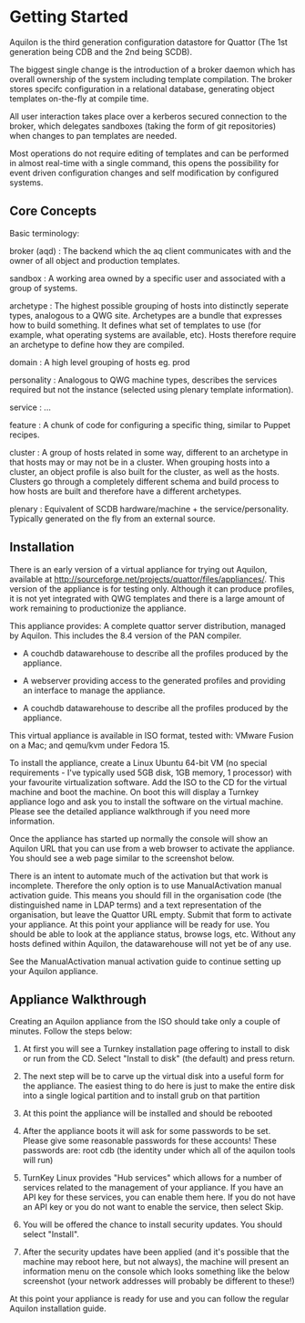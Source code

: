 Getting Started
===============

Aquilon is the third generation configuration datastore for Quattor (The
1st generation being CDB and the 2nd being SCDB).

The biggest single change is the introduction of a broker daemon which
has overall ownership of the system including template compilation. The
broker stores specifc configuration in a relational database, generating
object templates on-the-fly at compile time.

All user interaction takes place over a kerberos secured connection to
the broker, which delegates sandboxes (taking the form of git
repositories) when changes to pan templates are needed.

Most operations do not require editing of templates and can be performed
in almost real-time with a single command, this opens the possibility
for event driven configuration changes and self modification by
configured systems.

Core Concepts
-------------

Basic terminology:

broker (aqd)
:   The backend which the aq client communicates with and the owner of
    all object and production templates.

sandbox
:   A working area owned by a specific user and associated with a group
    of systems.

archetype
:   The highest possible grouping of hosts into distinctly seperate
    types, analogous to a QWG site. Archetypes are a bundle that
    expresses how to build something. It defines what set of templates
    to use (for example, what operating systems are available, etc).
    Hosts therefore require an archetype to define how they are
    compiled.

domain
:   A high level grouping of hosts eg. prod

personality
:   Analogous to QWG machine types, describes the services required but
    not the instance (selected using plenary template information).

service
:   ...

feature
:   A chunk of code for configuring a specific thing, similar to Puppet
    recipes.

cluster
:   A group of hosts related in some way, different to an archetype in
    that hosts may or may not be in a cluster. When grouping hosts into
    a cluster, an object profile is also built for the cluster, as well
    as the hosts. Clusters go through a completely different schema and
    build process to how hosts are built and therefore have a different
    archetypes.

plenary
:   Equivalent of SCDB hardware/machine + the service/personality.
    Typically generated on the fly from an external source.

Installation
------------

There is an early version of a virtual appliance for trying out Aquilon,
available at http://sourceforge.net/projects/quattor/files/appliances/.
This version of the appliance is for testing only. Although it can
produce profiles, it is not yet integrated with QWG templates and there
is a large amount of work remaining to productionize the appliance.

This appliance provides: A complete quattor server distribution, managed
by Aquilon. This includes the 8.4 version of the PAN compiler.

-   A couchdb datawarehouse to describe all the profiles produced by the
    appliance.

-   A webserver providing access to the generated profiles and providing
    an interface to manage the appliance.

-   A couchdb datawarehouse to describe all the profiles produced by the
    appliance.

This virtual appliance is available in ISO format, tested with: VMware
Fusion on a Mac; and qemu/kvm under Fedora 15.

To install the appliance, create a Linux Ubuntu 64-bit VM (no special
requirements - I've typically used 5GB disk, 1GB memory, 1 processor)
with your favourite virtualization software. Add the ISO to the CD for
the virtual machine and boot the machine. On boot this will display a
Turnkey appliance logo and ask you to install the software on the
virtual machine. Please see the detailed appliance walkthrough if you
need more information.

Once the appliance has started up normally the console will show an
Aquilon URL that you can use from a web browser to activate the
appliance. You should see a web page similar to the screenshot below.

There is an intent to automate much of the activation but that work is
incomplete. Therefore the only option is to use ManualActivation manual
activation guide. This means you should fill in the organisation code
(the distinguished name in LDAP terms) and a text representation of the
organisation, but leave the Quattor URL empty. Submit that form to
activate your appliance. At this point your appliance will be ready for
use. You should be able to look at the appliance status, browse logs,
etc. Without any hosts defined within Aquilon, the datawarehouse will
not yet be of any use.

See the ManualActivation manual activation guide to continue setting up
your Aquilon appliance.

Appliance Walkthrough
---------------------

Creating an Aquilon appliance from the ISO should take only a couple of
minutes. Follow the steps below:

1.  At first you will see a Turnkey installation page offering to
    install to disk or run from the CD. Select "Install to disk" (the
    default) and press return.

2.  The next step will be to carve up the virtual disk into a useful
    form for the appliance. The easiest thing to do here is just to make
    the entire disk into a single logical partition and to install grub
    on that partition

3.  At this point the appliance will be installed and should be rebooted

4.  After the appliance boots it will ask for some passwords to be set.
    Please give some reasonable passwords for these accounts! These
    passwords are: root cdb (the identity under which all of the aquilon
    tools will run)

5.  TurnKey Linux provides "Hub services" which allows for a number of
    services related to the management of your appliance. If you have an
    API key for these services, you can enable them here. If you do not
    have an API key or you do not want to enable the service, then
    select Skip.

6.  You will be offered the chance to install security updates. You
    should select "Install".

7.  After the security updates have been applied (and it's possible that
    the machine may reboot here, but not always), the machine will
    present an information menu on the console which looks something
    like the below screenshot (your network addresses will probably be
    different to these!)

At this point your appliance is ready for use and you can follow the
regular Aquilon installation guide.

